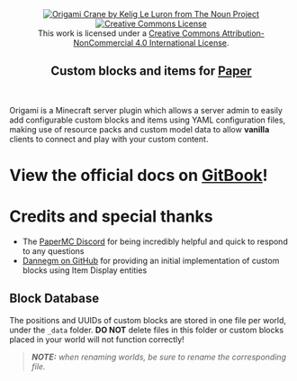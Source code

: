 <div align=center>
    <a href="https://thenounproject.com/browse/icons/term/origami-crane/"><img title="Origami Crane by Kelig Le Luron from The Noun Project" src="https://github.com/iCrazyBlaze/CustomItemsPlugin/blob/master/origami-logo.png?raw=true" align="center" style="max-width: 600px"></a>
  <a rel="license" href="http://creativecommons.org/licenses/by-nc/4.0/"><img alt="Creative Commons License" style="border-width:0" src="https://i.creativecommons.org/l/by-nc/4.0/88x31.png" /></a><br />This work is licensed under a <a rel="license" href="http://creativecommons.org/licenses/by-nc/4.0/">Creative Commons Attribution-NonCommercial 4.0 International License</a>.
    <br />
    <p><h2>Custom blocks and items for <a href="https://papermc.io">Paper</a></h2></p>
  <br />
</div>

Origami is a Minecraft server plugin which allows a server admin to easily add configurable custom
blocks and
items using YAML configuration files, making use of
resource packs and custom model data to allow **vanilla** clients to connect and play with your custom content.

# View the official docs on [GitBook](https://btarg.gitbook.io/origami-docs/)!

# Credits and special thanks

- The [PaperMC Discord](https://discord.gg/papermc) for being incredibly helpful and quick to respond to any questions
- [Dannegm on GitHub](https://github.com/dannegm/BlockEntities) for providing an initial implementation of custom blocks
  using Item Display entities

## Block Database

The positions and UUIDs of custom blocks are stored in one file per world, under the `_data` folder. **DO NOT** delete
files
in this folder or custom blocks placed in your world will not function correctly!
> ***NOTE:*** *when renaming worlds, be sure to rename the corresponding file.*

